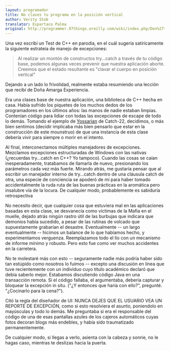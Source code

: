 ```yaml
---
layout: programador
title: No claves tu programa en la posición vertical
author: Verity Stob 
translator: Espartaco Palma
original: http://programmer.97things.oreilly.com/wiki/index.php/Don%27t_Nail_Your_Program_into_the_Upright_Position
---
```


Una vez escribí un Test de C++ en parodia, en el cuál sugería satíricamente la siguiente estrateia de manejo de excepciones:

> Al realizar un montón de constructos try...catch a través de tu código base, podemos algunas veces prevenir que nuestra aplicación aborte. Creemos que el estado resultante es "clavar el cuerpo en posición vertical"

Dejando a un lado lo frivolidad, realmente estaba resumiendo una lección que recibí de Doña Amarga Experiencia. 

Era una clases base de nuestra aplicación, una biblioteca de C++ hecha en casa. Había sufrido los piquetes de los muchos dedos de los programadores en los últimos años: las manos de nadie estaban limpias. Contenían código para lidiar con todas las excepciones de escape de todo lo demás. Tomando el ejemplo de [Yossarian](http://en.wikipedia.org/wiki/Yossarian) de Catch-22, decidimos, o más bien sentimos (decidir implicaba más bien pensarlo que estar en la construcción de este mounstruo) de que una instancia de esta clase debería vivir para siempre o morir en el intento. 

Al final, interconectamos múltiples manejadores de excepciones. Mezclamos excepciones estructuradas de Windows con las nativas (¿recuerdas try...catch en C++? Yo tampoco). Cuando las cosas se caían inesperadamente, tratabamos de llamarla de nuevo, presionando los parámetros cada vez más fuerte. Mirando atrás, me gustaría pensar que al escribir un manejador interno de try...catch dentro de una cláusula catch de otra, una especie de conciencia se apoderó de mí para haber tomado accidentalmente la ruda ruta de las buenas prácticas en la aromática pero insalubre vía de la locura. De cualquier modo, probablemente es sabiduría retrospectiva

No necesito decir, que cualquier cosa que estuviera mal en las aplicaciones basadas en esta clase, se desvanecía como víctimas de la Mafia en el muelle, dejado atrás ningún rastro útil de las burbujas que indicara que demonios había sucedido, a pesar de las rutinas de volcado que supuestamente grabarían el desastre. Eventualmente -- un largo eventualmente -- hicimos un balance de lo que habíamos hecho, y experimentamos verguenza. Reemplazamos todo el lío con un mecanismo de informe mínimo y robusto. Pero esto fue como ver muchos accidentes en la carretera.

No te molestaré más con esto -- seguramente nadie más podría haber sido tan estúpido como nosotros lo fuimos -- excepto una discusión en línea que tuve recientemente con un individuo cuyo título académico declaró que debía saberlo mejor. Estabamos discutiendo código Java en una transacción remota. Si el código fallaba, el argumentaba, debería capturar y bloquear la excepción in situ. ("¿Y entonces que haría con ello?", pregunté. "¿Cocinarlo para la cena?").

Citó la regla del diseñador de UI: NUNCA DEJES QUE EL USUARIO VEA UN REPORTE DE EXCEPCIÓN, como si esto resolviera el asunto, poniendolo en mayúsculas y todo lo demás. Me preguntaba si era el responsable del código de una de esas pantallas azules de los cajeros automáticos cuyas fotos decoran blogs más endebles, y había sido traumatizado permanentemente.

De cualquier modo, si llegas a verlo, asienta con la cabeza y sonrie, no le hagas caso, mientras te deslizas hacia la puerta.

